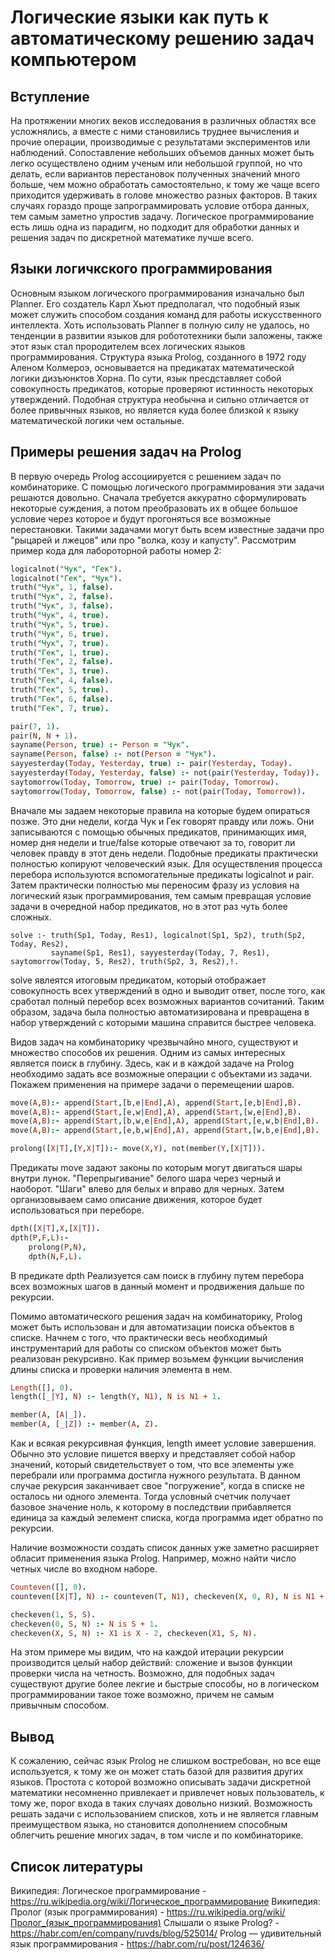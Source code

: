 Логические языки как путь к автоматическому решению задач компьютером
=====================================================================

Вступление
----------
На протяжении многих веков исследования в различных областях все усложнялись, а вместе с ними становились труднее вычисления и прочие операции, производимые с результатами 
экспериментов или наблюдений. Сопоставление небольших объемов данных может быть легко осуществлено одним ученым или небольшой группой, но что делать, если вариантов перестановок полученных 
значений много больше, чем можно обработать самостоятельно, к тому же чаще всего приходится удерживать в голове множество разных факторов. В таких случаях гораздо проще запрограммировать
условие отбора данных, тем самым заметно упростив задачу. Логическое программирование есть лишь одна из парадигм, но подходит для обработки данных и решения задач по дискретной 
математике лучше всего. 

Языки логичкского программирования
----------------------------------

Основным языком логического программирования изначально был Planner. Его создатель Карл Хьют предполагал, что подобный язык может служить способом создания команд для работы 
искусственного интеллекта. Хоть использовать Planner в полную силу не удалось, но тенденции в развитии языков для робототехники были заложены, также этот язык стал прородителем всех
логических языков программирования. Структура языка Prolog, созданного в 1972 году Аленом Колмероэ, основывается на предикатах математической логики дизъюнктов Хорна.
По сути, язык пресдставляет собой совокупность предикатов, которые проверяют истинность некоторых утверждений. Подобная структура необычна и сильно отличается от более привычных языков,
но является куда более близкой к языку математической логики чем остальные.  

Примеры решения задач на Prolog
-------------------------------

В первую очередь Prolog ассоциируется с решением задач по комбинаторике. С помощью логического программирования эти задачи решаются довольно. 
Сначала требуется аккуратно сформулировать некоторые суждения, а потом преобразовать их в общее большое условие через которое и будут прогоняться все возможные перестановки. 
Такими задачами могут быть всем известные задачи про "рыцарей и лжецов" или про "волка, козу и капусту".
Рассмотрим пример кода для лабороторной работы номер 2:
```prolog
logicalnot("Чук", "Гек").
logicalnot("Гек", "Чук").
truth("Чук", 1, false).
truth("Чук", 2, false).
truth("Чук", 3, false).
truth("Чук", 4, true).
truth("Чук", 5, true).
truth("Чук", 6, true).
truth("Чук", 7, true).
truth("Гек", 1, true).
truth("Гек", 2, false).
truth("Гек", 3, true).
truth("Гек", 4, false).
truth("Гек", 5, true).
truth("Гек", 6, false).
truth("Гек", 7, true).

pair(7, 1).
pair(N, N + 1).
sayname(Person, true) :- Person = "Чук".
sayname(Person, false) :- not(Person = "Чук").
sayyesterday(Today, Yesterday, true) :- pair(Yesterday, Today).
sayyesterday(Today, Yesterday, false) :- not(pair(Yesterday, Today)).
saytomorrow(Today, Tomorrow, true) :- pair(Today, Tomorrow).
saytomorrow(Today, Tomorrow, false) :- not(pair(Today, Tomorrow)).
```
Вначале мы задаем некоторые правила на которые будем опираться позже. Это дни недели, когда Чук и Гек говорят правду или ложь. Они записываются с помощью обычных предикатов, принимающих
имя, номер дня недели и true/false которые отвечают за то, говорит ли человек правду в этот день недели. Подобные предикаты практически полностью копируют человеческий язык. 
Для осуществления процесса перебора используются вспомогательные предикаты logicalnot и pair. Затем практически полностью мы переносим фразу из условия на логический язык программирования,
тем самым превращая условие задачи в очередной набор предикатов, но в этот раз чуть более сложных.
```
solve :- truth(Sp1, Today, Res1), logicalnot(Sp1, Sp2), truth(Sp2, Today, Res2),
         sayname(Sp1, Res1), sayyesterday(Today, 7, Res1), saytomorrow(Today, 5, Res2), truth(Sp2, 3, Res2),!.

```
solve явлеятся итоговым предикатом, который отображает совокупность всех утверждений в одно и выводит ответ, после того, как сработал полный перебор всех возможных вариантов сочитаний.
Таким образом, задача была полностью автоматизирована и превращена в набор утверждений с которыми машина справится быстрее человека.

Видов задач на комбинаторику чрезвычайно много, существуют и множество способов их решения. Одним из самых интересных является поиск в глубину.
Здесь, как и в каждой задаче на Prolog необходимо задать все возможные операции с объектами из задачи. 
Покажем применения на примере задачи о перемещении шаров.
```prolog
move(A,B):- append(Start,[b,e|End],A), append(Start,[e,b|End],B).
move(A,B):- append(Start,[e,w|End],A), append(Start,[w,e|End],B).
move(A,B):- append(Start,[b,w,e|End],A), append(Start,[e,w,b|End],B).
move(A,B):- append(Start,[e,b,w|End],A), append(Start,[w,b,e|End],B).

prolong([X|T],[Y,X|T]):- move(X,Y), not(member(Y,[X|T])).
```
Предикаты move задают законы по которым могут двигаться шары внутри лунок. "Перепрыгивание" белого шара через черный и наоборот. "Шаги" влево для белых и вправо для черных.
Затем организовываем само описание движения, которое будет использоваться при переборе.  
```prolog
dpth([X|T],X,[X|T]).
dpth(P,F,L):-
	prolong(P,N),
	dpth(N,F,L).
```
В предикате dpth Реализуется сам поиск в глубину путем перебора всех возможных шагов в данный момент и продвижения дальше по рекурсии.

Помимо автоматического решения задач на комбинаторику, Prolog может быть использован и для автоматизации поиска объектов в списке. Начнем с того, что практически весь необходимый 
инструментарий для работы со списком объектов может быть реализован рекурсивно. Как пример возьмем функции вычисления длины списка и проверки наличия элемента в нем. 
```prolog
Length([], 0).
length([_|Y], N) :- length(Y, N1), N is N1 + 1.

member(A, [A|_]).
member(A, [_|Z]) :- member(A, Z).
```
Как и всякая рекурсивная функция, length имеет условие завершения. Обычно это условие пишется вверху и представляет собой набор значений, который свидетельствует о том, что все элементы
уже перебрали или программа достигла нужного результата. В данном случае рекурсия заканчивает свое "погружение", когда в списке не осталось ни одного элемента. Тогда условный счетчик
получает базовое значение ноль, к которому в последствии прибавляется единица за каждый эелемент списка, когда программа идет обратно по рекурсии. 

Наличие возможности создать список данных уже заметно расширяет обласит применения языка Prolog. Например, можно найти число четных числе во входном наборе. 
```prolog
Counteven([], 0).
counteven([X|T], N) :- counteven(T, N1), checkeven(X, 0, R), N is N1 + R.

checkeven(1, S, S).
checkeven(0, S, N) :- N is S + 1.
checkeven(X, S, N) :- X1 is X - 2, checkeven(X1, S, N).
```
На этом примере мы видим, что на каждой итерации рекурсии производится целый набор действий: сложение и вызов функции проверки числа на четность. Возможно, для подобных задач существуют 
другие более лекгие и быстрые способы, но в логическом программировании такое тоже возможно, причем не самым привычным способом. 

Вывод
-----
К сожалению, сейчас язык Prolog не слишком востребован, но все еще используется, к тому же он может стать базой для развития других языков. Простота с которой возможно описывать задачи 
дискретной математики несомненно привлекает и привлечет новых пользователь, к тому же, порог входа в таких случаях довольно низкий. Возможность решать задачи с использованием
списков, хоть и не является главным преимуществом языка, но становится дополнением способным облегчить решение многих задач, в том числе и по комбинаторике.

Список литературы
-----------------
Википедия: Логическое программирование - https://ru.wikipedia.org/wiki/Логическое_программирование
Википедия: Пролог (язык программирования) - https://ru.wikipedia.org/wiki/Пролог_(язык_программирования)
Слышали о языке Prolog? - https://habr.com/en/company/ruvds/blog/525014/
Prolog — удивительный язык программирования - https://habr.com/ru/post/124636/